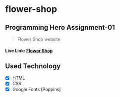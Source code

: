 # flower-shop

## Programming Hero Assignment-01

> Flower Shop website

#### Live Link: [Flower Shop](https://mdsajalali.github.io/flower-shop/)

## Used Technology

- [x] HTML
- [x] CSS
- [x] Google Fonts [Poppins]
